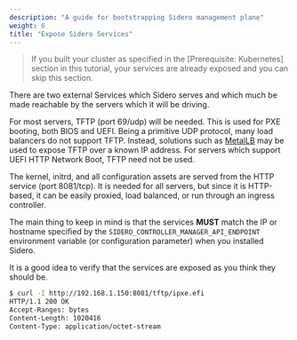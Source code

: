 ```yaml
---
description: "A guide for bootstrapping Sidero management plane"
weight: 6
title: "Expose Sidero Services"
---
```


> If you built your cluster as specified in the [Prerequisite: Kubernetes] section in this tutorial, your services are already exposed and you can skip this section.

There are two external Services which Sidero serves and which much be made
reachable by the servers which it will be driving.

For most servers, TFTP (port 69/udp) will be needed.
This is used for PXE booting, both BIOS and UEFI.
Being a primitive UDP protocol, many load balancers do not support TFTP.
Instead, solutions such as [MetalLB](https://metallb.universe.tf) may be used to expose TFTP over a known IP address.
For servers which support UEFI HTTP Network Boot, TFTP need not be used.

The kernel, initrd, and all configuration assets are served from the HTTP service
(port 8081/tcp).
It is needed for all servers, but since it is HTTP-based, it
can be easily proxied, load balanced, or run through an ingress controller.

The main thing to keep in mind is that the services **MUST** match the IP or
hostname specified by the `SIDERO_CONTROLLER_MANAGER_API_ENDPOINT` environment
variable (or configuration parameter) when you installed Sidero.

It is a good idea to verify that the services are exposed as you think they
should be.

```bash
$ curl -I http://192.168.1.150:8081/tftp/ipxe.efi
HTTP/1.1 200 OK
Accept-Ranges: bytes
Content-Length: 1020416
Content-Type: application/octet-stream
```
